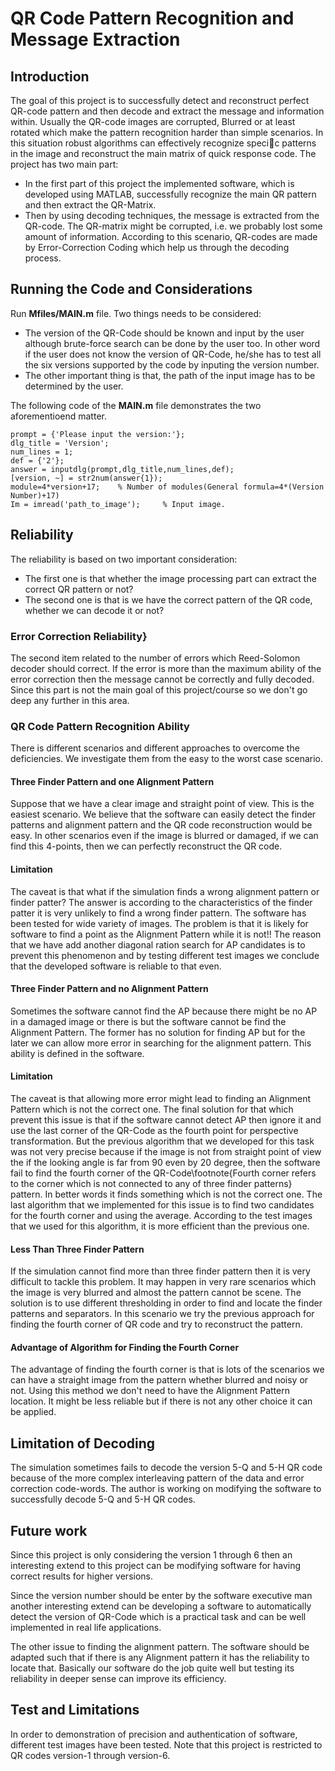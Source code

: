 # QR Code Pattern Recognition and Message Extraction

## Introduction
The goal of this project is to successfully detect and reconstruct perfect QR-code pattern
and then decode and extract the message and information within. Usually the QR-code
images are corrupted, Blurred or at least rotated which make the pattern recognition
harder than simple scenarios. In this situation robust algorithms can effectively recognize
specic patterns in the image and reconstruct the main matrix of quick response code.
The project has two main part:
* In the first part of this project the implemented software, which is developed using
MATLAB, successfully recognize the main QR pattern and then extract the QR-Matrix.
* Then by using decoding techniques, the message is extracted from the QR-code. The
QR-matrix might be corrupted, i.e. we probably lost some amount of information. 
According to this scenario, QR-codes are made by Error-Correction Coding which help us
through the decoding process. 

## Running the Code and Considerations

Run **Mfiles/MAIN.m** file. Two things needs to be considered:
* The version of the QR-Code should be known and input by the user although brute-force search can be done by the user too. In other word if the user does not know the version of QR-Code, he/she has to test all the six versions supported by the code by inputing the version number.
* The other important thing is that, the path of the input image has to be determined by the user.

The following code of the **MAIN.m** file demonstrates the two aforementioend matter.

```
prompt = {'Please input the version:'};
dlg_title = 'Version';
num_lines = 1;
def = {'2'};
answer = inputdlg(prompt,dlg_title,num_lines,def);
[version, ~] = str2num(answer{1});
module=4*version+17;    % Number of modules(General formula=4*(Version Number)+17)  
Im = imread('path_to_image');     % Input image.
```
## Reliability

The reliability is based on two important consideration:

* The first one is that whether the image processing part can extract the correct QR pattern or not?
* The second one is that is we have the correct pattern of the QR code, whether we can decode it or not?

### Error Correction Reliability}
The second item related to the number of errors which Reed-Solomon decoder should correct. If the error is more than the maximum ability of the error correction then the message cannot be correctly and fully decoded. Since this part is not the main goal of this project/course so we don't go deep any further in this area.

### QR Code Pattern Recognition Ability

There is different scenarios and different approaches to overcome the deficiencies. We investigate them from the easy to the worst case scenario.

#### Three Finder Pattern and one Alignment Pattern

Suppose that we have a clear image and straight point of view. This is the easiest scenario. We believe that the software can easily detect the finder patterns and alignment pattern and the QR code reconstruction would be easy. In other scenarios even if the image is blurred or damaged, if we can find this 4-points, then we can perfectly reconstruct the QR code.

#### Limitation

The caveat is that what if the simulation finds a wrong alignment pattern or finder patter? The answer is according to the characteristics of the finder patter it is very unlikely to find a wrong finder pattern. The software has been tested for wide variety of images. The problem is that it is likely for software to find a point as the Alignment Pattern while it is not!! The reason that we have add another diagonal ration search for AP candidates is to prevent this phenomenon and by testing different test images we conclude that the developed software is reliable to that even.

#### Three Finder Pattern and no Alignment Pattern

Sometimes the software cannot find the AP because there might be no AP in a damaged image or there is but the software cannot be find the Alignment Pattern. The former has no solution for finding AP but for the later we can allow more error in searching for the alignment pattern. This ability is defined in the software. 

#### Limitation

The caveat is that allowing more error might lead to finding an Alignment Pattern which is not the correct one. The final solution for that which prevent this issue is that if the software cannot detect AP then ignore it and use the last corner of the QR-Code as the fourth point for perspective transformation. But the previous algorithm that we developed for this task was not very precise because if the image is not from straight point of view the if the looking angle is far from 90 even by 20 degree, then the software fail to find the fourth corner of the QR-Code\footnote{Fourth corner refers to the corner which is not connected to any of three finder patterns} pattern. In better words it finds something which is not the correct one. The last algorithm that we implemented for this issue is to find two candidates for the fourth corner and using the average. According to the test images that we used for this algorithm, it is more efficient than the previous one.

#### Less Than Three Finder Pattern

If the simulation cannot find more than three finder pattern then it is very difficult to tackle this problem. It may happen in very rare scenarios which the image is very blurred and almost the pattern cannot be scene. The solution is to use different thresholding in order to find and locate the finder patterns and separators. In this scenario we try the previous approach for finding the fourth corner of QR code and try to reconstruct the pattern.

#### Advantage of Algorithm for Finding the Fourth Corner

The advantage of finding the fourth corner is that is lots of the scenarios we can have a straight image from the pattern whether blurred and noisy or not. Using this method we don't need to have the Alignment Pattern location. It might be less reliable but if there is not any other choice it can be applied.

## Limitation of Decoding

The simulation sometimes fails to decode the version 5-Q and 5-H QR code because of the more complex interleaving pattern of the data and error correction code-words. The author is working on modifying the software to successfully decode 5-Q and 5-H QR codes.

## Future work

Since this project is only considering the version 1 through 6 then an interesting extend to this project can be modifying software for having correct results for higher versions.

Since the version number should be enter by the software executive man another interesting extend can be developing a software to automatically detect the version of QR-Code which is a practical task and can be well implemented in real life applications.

The other issue to finding the alignment pattern. The software should be adapted such that if there is any Alignment pattern it has the reliability to locate that. Basically our software do the job quite well but testing its reliability in deeper sense can improve its efficiency.


## Test and Limitations
In order to demonstration of precision and authentication
of software, different test images have been tested. Note that this project is restricted 
to QR codes version-1 through version-6.
